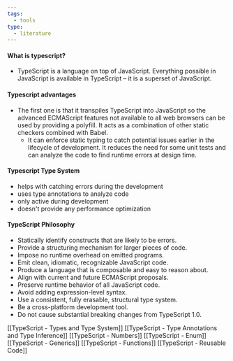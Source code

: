 ```yaml
---
tags:
  - tools
type:
  - literature
---
```



#### What is typescript?
- TypeScript is a language on top of JavaScript. Everything possible in JavaScript is available in TypeScript – it is a superset of JavaScript.

 #### Typescript advantages
- The first one is that it transpiles TypeScript into JavaScript so the advanced ECMAScript features not available to all web browsers can be used by providing a polyfill. It acts as a combination of other static checkers combined with Babel.
	- It can enforce static typing to catch potential issues earlier in the lifecycle of development. It reduces the need for some unit tests and can analyze the code to find runtime errors at design time.
#### Typescript Type System
- helps with catching errors during the development
- uses type annotations to analyze code 
- only active during development 
- doesn't provide any performance optimization 

#### TypeScript Philosophy
- Statically identify constructs that are likely to be errors.
- Provide a structuring mechanism for larger pieces of code.
- Impose no runtime overhead on emitted programs.
- Emit clean, idiomatic, recognizable JavaScript code.
- Produce a language that is composable and easy to reason about.
- Align with current and future ECMAScript proposals.
- Preserve runtime behavior of all JavaScript code.
- Avoid adding expression-level syntax.
- Use a consistent, fully erasable, structural type system.
- Be a cross-platform development tool.
- Do not cause substantial breaking changes from TypeScript 1.0.

[[TypeScript - Types and Type System]]
[[TypeScript - Type Annotations and Type Inference]]
[[TypeScript - Numbers]]
[[TypeScript - Enum]]
[[TypeScript - Generics]]
[[TypeScript - Functions]]
[[TypeScript - Reusable Code]]


